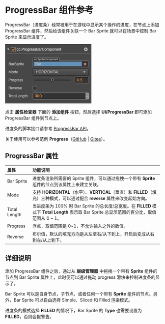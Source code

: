 # ProgressBar 组件参考

ProgressBar（进度条）经常被用于在游戏中显示某个操作的进度，在节点上添加 ProgressBar 组件，然后给该组件关联一个 Bar Sprite 就可以在场景中控制 Bar Sprite 来显示进度了。

![add-progressbar](progress/add-progressbar.png)

点击 **属性检查器** 下面的 **添加组件** 按钮，然后选择 **UI/ProgressBar** 即可添加 ProgressBar 组件到节点上。

进度条的脚本接口请参考 [ProgressBar API](%__APIDOC__%/zh/class/ProgressBar)。

关于使用可以参考范例 **Progress**（[GitHub](https://github.com/cocos/cocos-test-projects/tree/v3.7/assets/cases/ui/11.progress) | [Gitee](https://gitee.com/mirrors_cocos-creator/test-cases-3d/tree/v3.7/assets/cases/ui/11.progress)）。

## ProgressBar 属性

| 属性 |   功能说明
| :-------------- | :----------- |
| Bar Sprite | 进度条渲染所需要的 Sprite 组件，可以通过拖拽一个带有 **Sprite** 组件的节点到该属性上来建立关联。
| Mode | 支持 **HORIZONTAL**（水平）、**VERTICAL**（垂直）和 **FILLED**（填充）三种模式，可以通过配合 **reverse** 属性来改变起始方向。
| Total Length | 当进度条为 100% 时 Bar Sprite 的总长度/总宽度。在 **FILLED** 模式下 **Total Length** 表示取 Bar Sprite 总显示范围的百分比，取值范围从 0 ~ 1。
|Progress | 浮点，取值范围是 0~1，不允许输入之外的数值。
|Reverse | 布尔值，默认的填充方向是从左至右/从下到上，开启后变成从右到左/从上到下。

## 详细说明

添加 ProgressBar 组件之后，通过从 **层级管理器** 中拖拽一个带有 **Sprite** 组件的节点到 Bar Sprite 属性上，此时便可以通过拖动 progress 滑块来控制进度条的显示了。

Bar Sprite 可以是自身节点，子节点，或者任何一个带有 **Sprite** 组件的节点。另外，Bar Sprite 可以自由选择 Simple、Sliced 和 Filled 渲染模式。

进度条的模式选择 **FILLED** 的情况下，Bar Sprite 的 **Type** 也需要设置为 **FILLED**，否则会报警告。<!--详细使用说明请查阅[ProgressBar UI 控件介绍](../ui/ui-components.md#progressbar-)。-->
